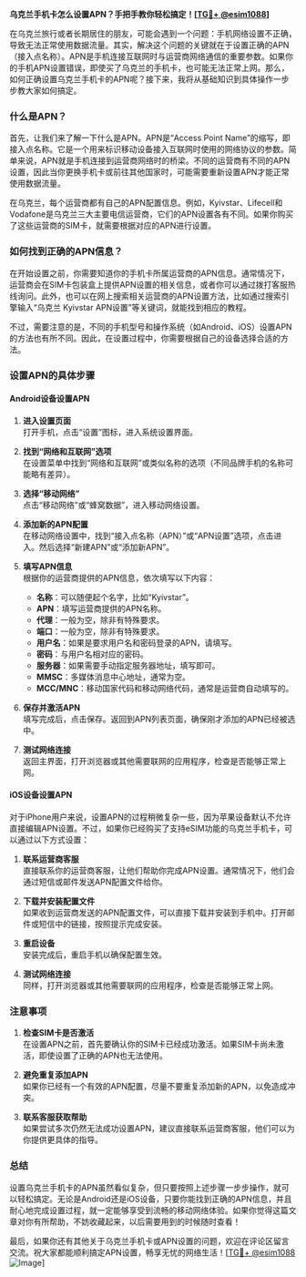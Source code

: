 **乌克兰手机卡怎么设置APN？手把手教你轻松搞定！[[TG💪+ @esim1088](https://t.me/s/esim1088)]**

在乌克兰旅行或者长期居住的朋友，可能会遇到一个问题：手机网络设置不正确，导致无法正常使用数据流量。其实，解决这个问题的关键就在于设置正确的APN（接入点名称）。APN是手机连接互联网时与运营商网络通信的重要参数。如果你的手机APN设置错误，即使买了乌克兰的手机卡，也可能无法正常上网。那么，如何正确设置乌克兰手机卡的APN呢？接下来，我将从基础知识到具体操作一步步教大家如何搞定。

### 什么是APN？

首先，让我们来了解一下什么是APN。APN是“Access Point Name”的缩写，即接入点名称。它是一个用来标识移动设备接入互联网时使用的网络协议的参数。简单来说，APN就是手机连接到运营商网络时的桥梁。不同的运营商有不同的APN设置，因此当你更换手机卡或前往其他国家时，可能需要重新设置APN才能正常使用数据流量。

在乌克兰，每个运营商都有自己的APN配置信息。例如，Kyivstar、Lifecell和Vodafone是乌克兰三大主要电信运营商，它们的APN设置各有不同。如果你购买了这些运营商的SIM卡，就需要根据对应的APN进行设置。

### 如何找到正确的APN信息？

在开始设置之前，你需要知道你的手机卡所属运营商的APN信息。通常情况下，运营商会在SIM卡包装盒上提供APN设置的相关信息，或者你可以通过拨打客服热线询问。此外，也可以在网上搜索相关运营商的APN设置方法，比如通过搜索引擎输入“乌克兰 Kyivstar APN设置”等关键词，就能找到相应的教程。

不过，需要注意的是，不同的手机型号和操作系统（如Android、iOS）设置APN的方法也有所不同。因此，在设置过程中，你需要根据自己的设备选择合适的方法。

### 设置APN的具体步骤

#### Android设备设置APN

1. **进入设置页面**  
   打开手机，点击“设置”图标，进入系统设置界面。

2. **找到“网络和互联网”选项**  
   在设置菜单中找到“网络和互联网”或类似名称的选项（不同品牌手机的名称可能略有差异）。

3. **选择“移动网络”**  
   点击“移动网络”或“蜂窝数据”，进入移动网络设置。

4. **添加新的APN配置**  
   在移动网络设置中，找到“接入点名称（APN）”或“APN设置”选项，点击进入。然后选择“新建APN”或“添加新APN”。

5. **填写APN信息**  
   根据你的运营商提供的APN信息，依次填写以下内容：
   - **名称**：可以随便起个名字，比如“Kyivstar”。
   - **APN**：填写运营商提供的APN名称。
   - **代理**：一般为空，除非有特殊要求。
   - **端口**：一般为空，除非有特殊要求。
   - **用户名**：如果是要求用户名和密码登录的APN，请填写。
   - **密码**：与用户名相对应的密码。
   - **服务器**：如果需要手动指定服务器地址，填写即可。
   - **MMSC**：多媒体消息中心地址，通常为空。
   - **MCC/MNC**：移动国家代码和移动网络代码，通常是运营商自动填写的。

6. **保存并激活APN**  
   填写完成后，点击保存。返回到APN列表页面，确保刚才添加的APN已经被选中。

7. **测试网络连接**  
   返回主界面，打开浏览器或其他需要联网的应用程序，检查是否能够正常上网。

#### iOS设备设置APN

对于iPhone用户来说，设置APN的过程稍微复杂一些，因为苹果设备默认不允许直接编辑APN设置。不过，如果你已经购买了支持eSIM功能的乌克兰手机卡，可以通过以下方式设置：

1. **联系运营商客服**  
   直接联系你的运营商客服，让他们帮助你完成APN设置。通常情况下，他们会通过短信或邮件发送APN配置文件给你。

2. **下载并安装配置文件**  
   如果收到运营商发送的APN配置文件，可以直接下载并安装到手机中。打开邮件或短信中的链接，按照提示完成安装。

3. **重启设备**  
   安装完成后，重启手机以确保配置生效。

4. **测试网络连接**  
   同样，打开浏览器或其他需要联网的应用程序，检查是否能够正常上网。

### 注意事项

1. **检查SIM卡是否激活**  
   在设置APN之前，首先要确认你的SIM卡已经成功激活。如果SIM卡尚未激活，即使设置了正确的APN也无法使用。

2. **避免重复添加APN**  
   如果你已经有一个有效的APN配置，尽量不要重复添加新的APN，以免造成冲突。

3. **联系客服获取帮助**  
   如果尝试多次仍然无法成功设置APN，建议直接联系运营商客服，他们可以为你提供更具体的指导。

### 总结

设置乌克兰手机卡的APN虽然看似复杂，但只要按照上述步骤一步步操作，就可以轻松搞定。无论是Android还是iOS设备，只要你能找到正确的APN信息，并且耐心地完成设置过程，就一定能够享受到流畅的移动网络体验。如果你觉得这篇文章对你有所帮助，不妨收藏起来，以后需要用到的时候随时查看！

最后，如果你还有其他关于乌克兰手机卡或APN设置的问题，欢迎在评论区留言交流。祝大家都能顺利搞定APN设置，畅享无忧的网络生活！[[TG💪+ @esim1088](https://t.me/s/esim1088) ![Image](https://i.postimg.cc/4NQfJmqS/Snipaste-2025-05-13-00-14-12.png)]